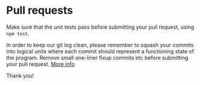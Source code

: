 Pull requests
=============

Make sure that the unit tests pass before submitting your pull request,
using `npm test`.

In order to keep our git log clean, please remember to squash your commits
into logical units where each commit should represent a functioning state
of the
program. Remove small one-liner fixup commits etc before submitting your
pull request. [More info](http://stackoverflow.com/a/5721879)

Thank you!
